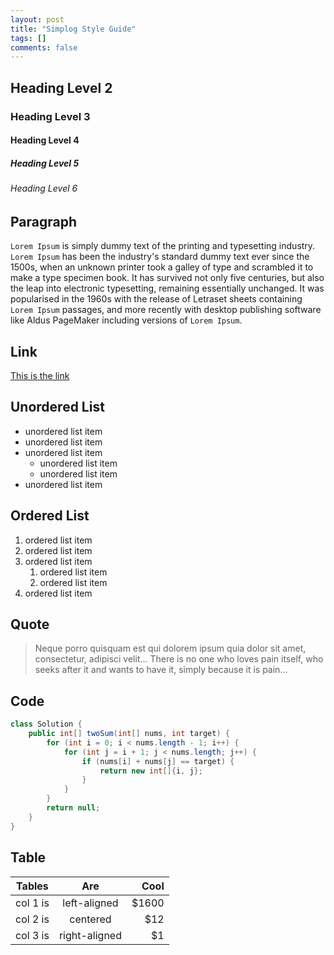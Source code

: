 ```yaml
---
layout: post
title: "Simplog Style Guide"
tags: []
comments: false
---
```


## Heading Level 2
### Heading Level 3
#### Heading Level 4
##### Heading Level 5
###### Heading Level 6

## Paragraph

`Lorem Ipsum` is simply dummy text of the printing and typesetting industry. `Lorem Ipsum` has been the industry's standard dummy text ever since the 1500s, when an unknown printer took a galley of type and scrambled it to make a type specimen book. It has survived not only five centuries, but also the leap into electronic typesetting, remaining essentially unchanged. It was popularised in the 1960s with the release of Letraset sheets containing `Lorem Ipsum` passages, and more recently with desktop publishing software like Aldus PageMaker including versions of `Lorem Ipsum`.

## Link

[This is the link](/)

## Unordered List

- unordered list item
- unordered list item
- unordered list item
    - unordered list item
    - unordered list item
- unordered list item

## Ordered List

1. ordered list item
2. ordered list item
3. ordered list item
    1. ordered list item
    2. ordered list item
4. ordered list item

## Quote

> Neque porro quisquam est qui dolorem ipsum quia dolor sit amet, consectetur, adipisci velit... There is no one who loves pain itself, who seeks after it and wants to have it, simply because it is pain...

## Code

```java
class Solution {
    public int[] twoSum(int[] nums, int target) {
        for (int i = 0; i < nums.length - 1; i++) {
            for (int j = i + 1; j < nums.length; j++) {
                if (nums[i] + nums[j] == target) {
                    return new int[]{i, j};
                }
            }
        }
        return null;
    }
}
```

## Table

| Tables   |      Are      |  Cool |
|----------|:-------------:|------:|
| col 1 is |  left-aligned | $1600 |
| col 2 is |    centered   |   $12 |
| col 3 is | right-aligned |    $1 |
